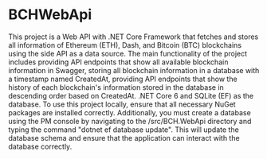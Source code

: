 # BCHWebApi

This project is a Web API with .NET Core Framework that fetches and stores all information of Ethereum (ETH), Dash, and Bitcoin (BTC) blockchains using the side API as a data source.
The main functionality of the project includes providing API endpoints that show all available blockchain information in Swagger,
storing all blockchain information in a database with a timestamp named CreatedAt, providing API endpoints that show the history of each blockchain's information stored in the database in descending order based on CreatedAt.
.NET Core 6 and SQLite (EF) as the database.
To use this project locally, ensure that all necessary NuGet packages are installed correctly. Additionally, you must create a database using the PM console by navigating to the /src/BCH.WebApi directory and typing the command "dotnet ef database update". This will update the database schema and ensure that the application can interact with the database correctly.
